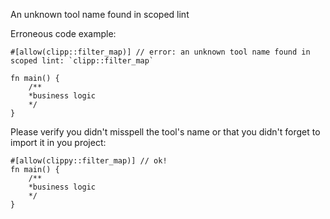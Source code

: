An unknown tool name found in scoped lint

Erroneous code example:

```compile_fail,E0710
#[allow(clipp::filter_map)] // error: an unknown tool name found in scoped lint: `clipp::filter_map`

fn main() {
    /**
    *business logic
    */
}
```

Please verify you didn't misspell the tool's name or that you didn't
forget to import it in you project:

```
#[allow(clippy::filter_map)] // ok!
fn main() {
    /**
    *business logic
    */
}
```